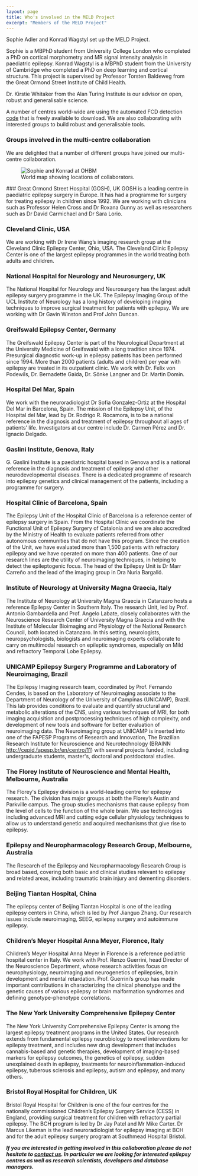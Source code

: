 ```yaml
---
layout: page
title: Who's involved in the MELD Project
excerpt: "Members of the MELD Project"
---
```


Sophie Adler and Konrad Wagstyl set up the MELD Project. 

Sophie is a MBPhD student from University College London who completed a PhD on cortical morphometry and MR signal intensity analysis in paediatric epilepsy. Konrad Wagstyl is a MBPhD student from the University of Cambridge who completed a PhD on deep learning and cortical structure. This project is supervised by Professor Torsten Baldeweg from the Great Ormond Street Institute of Child Health.

Dr. Kirstie Whitaker from the Alan Turing Institute is our advisor on open, robust and generalisable science. 

A number of centres world-wide are using the automated FCD detection [code](https://github.com/kwagstyl/FCDdetection) that is freely available to download. We are also collaborating with interested groups to build robust and generalisable tools.

### Groups involved in the multi-centre collaboration

We are delighted that a number of different groups have joined our multi-centre collaboration.

<figure>
<img src="/images/WRLD-EPS-02-4001-01.png"
alt="Sophie and Konrad at OHBM">
<figcaption>World map showing locations of collaborators.</figcaption>
</figure>
### Great Ormond Street Hospital (GOSH), UK
GOSH is a leading centre in paediatric epilepsy surgery in Europe. It has had a programme for surgery for treating epilepsy in children since 1992. We are working with clinicians such as Professor Helen Cross and Dr Roxana Gunny as well as researchers such as Dr David Carmichael and Dr Sara Lorio.

### Cleveland Clinic, USA
We are working with Dr Irene Wang’s imaging research group at the Cleveland Clinic Epilepsy Center, Ohio, USA. The Cleveland Clinic Epilepsy Center is one of the largest epilepsy programmes in the world treating both adults and children.

### National Hospital for Neurology and Neurosurgery, UK
The National Hospital for Neurology and Neurosurgery has the largest adult epilepsy surgery programme in the UK. The Epilepsy Imaging Group of the UCL Institute of Neurology has a long history of developing imaging techniques to improve surgical treatment for patients with epilepsy. We are working with Dr Gavin Winston and Prof John Duncan.

### Greifswald Epilepsy Center, Germany
The Greifswald Epilepsy Center is part of the Neurological Department at the University Medicine of Greifswald with a long tradition since 1974. Presurgical diagnostic work-up in epilepsy patients has been performed since 1994. More than 2000 patients (adults and children) per year with epilepsy are treated in its outpatient clinic. We work with Dr. Felix von Podewils, Dr. Bernadette Gaida, Dr. Sönke Langner and Dr. Martin Domin.

### Hospital Del Mar, Spain
We work with the neuroradiologist  Dr Sofia Gonzalez-Ortiz at the Hospital Del Mar in Barcelona, Spain. The mission of the Epilepsy Unit, of the Hospital del Mar,  lead by Dr. Rodrigo R. Rocamora, is to be a national reference in the diagnosis and treatment of epilepsy throughout all ages of patients’ life. Investigators at our centre include Dr. Carmen Pérez and Dr. Ignacio Delgado. 

### Gaslini Institute, Genova, Italy
G. Gaslini Institute is a paediatric hospital based in Genova and is a national reference in the diagnosis and treatment of epilepsy and other neurodevelopmental diseases. There is a dedicated programme of research into epilepsy genetics and clinical management of the patients, including a programme for surgery. 

### Hospital Clinic of Barcelona, Spain
The Epilepsy Unit of the Hospital Clinic of Barcelona  is a reference center of epilepsy surgery in Spain.  From the Hospital Clínic we coordinate the Functional Unit of Epilepsy Surgery of Catalonia and we are also accredited by the Ministry of Health to evaluate patients referred from other autonomous communities that do not have this program. Since the creation of the Unit, we have evaluated more than 1,500 patients with refractory epilepsy and we have operated on more than 400 patients. One of our research lines are the utility of neuroimaging techniques, in helping to detect the epileptogenic focus. The head of the Epilepsy Unit is Dr Marr Carreño and the lead of the imaging group in Dra Nuria Bargalló.

### Institute of Neurology at University Magna Graecia, Italy
The Institute of Neurology at University Magna Graecia in Catanzaro hosts a reference Epilepsy Center in Southern Italy. The research Unit, led by Prof. Antonio Gambardella and Prof. Angelo Labate, closely collaborates with the Neuroscience Research Center of University Magna Graecia and with the Institute of Molecular Bioimaging and Physiology of the National Research Council, both located in Catanzaro. In this setting, neurologists, neuropsychologists, biologists and neuroimaging experts collaborate to carry on multimodal research on epileptic syndromes, especially on Mild and refractory Temporal Lobe Epilepsy.

### UNICAMP Epilepsy Surgery Programme and Laboratory of Neuroimaging, Brazil
The Epilepsy Imaging research team, coordinated by Prof. Fernando Cendes, is based on the Laboratory of Neuroimaging associate to the Department of Neurology of the University of Campinas (UNICAMP), Brazil. This lab provides conditions to evaluate and quantify structural and metabolic alterations of the CNS, using various techniques of MRI, for both imaging acquisition and postprocessing techniques of high complexity, and development of new tools and software for better evaluation of neuroimaging data. The Neuroimaging group at UNICAMP is inserted into one of the FAPESP Programs of Research and Innovation, The Brazilian Research Institute for Neuroscience and Neurotechnology (BRAINN http://cepid.fapesp.br/en/centro/11) with several projects funded, including undergraduate students, master's, doctoral and postdoctoral studies. 

### The Florey Institute of Neuroscience and Mental Health, Melbourne, Australia
The Florey's Epilepsy division is a world-leading centre for epilepsy research. The division has major groups at both the Florey’s Austin and Parkville campus. The group studies mechanisms that cause epilepsy from the level of cells to the function of the whole brain. We use technologies including advanced MRI and cutting edge cellular physiology techniques to allow us to understand genetic and acquired mechanisms that give rise to epilepsy. 

### Epilepsy and Neuropharmacology Research Group, Melbourne, Australia
The Research of the Epilepsy and Neuropharmacology Research Group is broad based, covering both basic and clinical studies relevant to epilepsy and related areas, including traumatic brain injury and dementing disorders.

### Beijing Tiantan Hospital, China
The epilepsy center of Beijing Tiantan Hospital is one of the leading epilepsy centers in China, which is led by Prof Jianguo Zhang. Our research issues include neuroimaging, SEEG, epilepsy surgery and autoimmune epilepsy.

### Children’s Meyer Hospital Anna Meyer, Florence, Italy
Children’s Meyer Hospital Anna Meyer in Florence is a reference pediatric hospital center in Italy. We work with Prof. Renzo Guerrini, head Director of the Neuroscience Department, whose research activities focus on neurophysiology, neuroimaging and neurogenetics of epilepsies, brain development and mental retardation. Prof. Guerrini’s group has made important contributions in characterizing the clinical phenotype and the genetic causes of various epilepsy or brain malformation syndromes and defining genotype-phenotype correlations.

### The New York University Comprehensive Epilepsy Center
The New York University Comprehensive Epilepsy Center is among the largest epilepsy treatment programs in the United States. Our research extends from fundamental epilepsy neurobiology to novel interventions for epilepsy treatment, and includes new drug development that includes cannabis-based and genetic therapies, development of imaging-based markers for epilepsy outcomes, the genetics of epilepsy, sudden unexplained death in epilepsy, treatments for neuroinflammation-induced epilepsy, tuberous sclerosis and epilepsy, autism and epilepsy, and many others.

### Bristol Royal Hospital for Children, UK
Bristol Royal Hospital for Children is one of the four centres for the nationally commissioned Children’s Epilepsy Surgery Service (CESS) in England, providing surgical treatment for children with refractory partial epilepsy.  The BCH program is led by Dr Jay Patel and Mr Mike Carter. Dr Marcus Likeman is the lead neuroradiologist for epilepsy imaging at BCH and for the adult epilepsy surgery program at Southmead Hospital Bristol.

***If you are interested in getting involved in this collaboration please do not hesitate to [contact us](mailto:MELD.study@gmail.com). In particular we are looking for interested epilepsy centres as well as research scientists, developers and database managers.***


